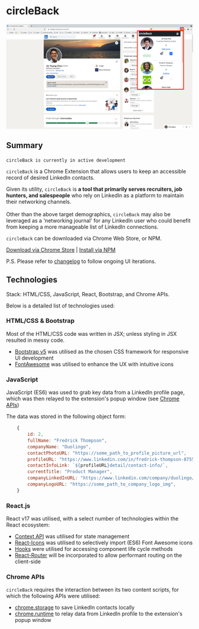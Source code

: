 # circleBack

<img src="/public/changelog/README_UI.jpg" alt="circleBack UI demo" title="circleBack UI demo" width="auto">

## Summary

`circleBack is currently in active development`

`circleBack` is a Chrome Extension that allows users to keep an accessible record of desired LinkedIn contacts.

Given its utility, `circleBack` is **a tool that primarily serves recruiters, job hunters, and salespeople** who rely on LinkedIn as a platform to maintain their networking channels.\
<br />
Other than the above target demographics, `circleBack` may also be leveraged as a 'networking journal' for any LinkedIn user who could benefit from keeping a more manageable list of LinkedIn connections.

`circleBack` can be downloaded via Chrome Web Store, or NPM.

[Download via Chrome Store](https://chrome.google.com/webstore/category/extensions) | [Install via NPM](https://www.npmjs.com/search?q=circleback)

P.S. Please refer to [changelog](https://github.com/jinyoungch0i/circleBack/tree/main/public/changelog) to follow ongoing UI iterations.

## Technologies
Stack: HTML/CSS, JavaScript, React, Bootstrap, and Chrome APIs.
<br />

Below is a detailed list of technologies used:

### HTML/CSS & Bootstrap

Most of the HTML/CSS code was written in JSX; unless styling in JSX resulted in messy code. 
<br />

- [Bootstrap v5](https://getbootstrap.com/) was utilised as the chosen CSS framework for responsive UI development
- [FontAwesome](https://fontawesome.com/v5.15/how-to-use/on-the-web/using-with/react) was utilised to enhance the UX with intuitive icons

### JavaScript

JavaScript (ES6) was used to grab key data from a LinkedIn profile page, which was then relayed to the extension's popup window (see [Chrome APIs](https://github.com/jinyoungch0i/circleBack#chrome-apis))
<br/>

The data was stored in the following object form:

```js
    {
        id: 2,
        fullName: "Fredrick Thompson",
        companyName: "Duolingo",
        contactPhotoURL: "https://some_path_to_profile_picture_url",
        profileURL: "https://www.linkedin.com/in/fredrick-thompson-875520174/",
        contactInfoLink: `${profileURL}detail/contact-info/`,
        currentTitle: "Product Manager",
        companyLinkedInURL: "https://www.linkedin.com/company/duolingo/",
        companyLogoURL: "https://some_path_to_company_logo_img",
    }
```

### React.js

React v17 was utilised, with a select number of technologies within the React ecosystem: 

- [Context API](https://github.com/jinyoungch0i/react-context) was utilised for state management
- [React-Icons](https://react-icons.github.io/react-icons/icons?name=fa) was utilised to selectively import (ES6) Font Awesome icons
- [Hooks](https://reactjs.org/docs/hooks-reference.html) were utilised for accessing component life cycle methods
- [React-Router](https://reactrouter.com/) will be incorporated to allow performant routing on the client-side

### Chrome APIs

`circleBack` requires the interaction between its two content scripts, for which the following APIs were utilised:
- [chrome.storage](https://developer.chrome.com/docs/extensions/reference/storage/) to save LinkedIn contacts locally
- [chrome.runtime](https://developer.chrome.com/docs/extensions/mv3/messaging/#simple) to relay data from LinkedIn profile to the extension's popup window
